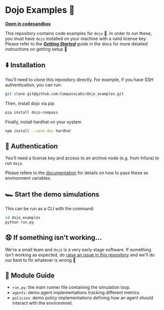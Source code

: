 # Dojo Examples 🥷

[**Open in codesandbox**](https://codesandbox.io/p/github/compasslabs/dojo_examples)

This repository contains code examples for `dojo` 🎉. In order to run these, you must have `dojo` installed on your machine with a valid license key. Please refer to the [***Getting Started***]((https://dojo.compasslabs.ai/tutorial/Getting_Started)) guide in the docs for more detailed instructions on getting setup  🙂

## ⬇️ Installation

You'll need to clone this repository directly. For example, if you have SSH authentication, you can run:

```bash
git clone git@github.com:CompassLabs/dojo_examples.git
```


Then, install dojo via pip
```bash
pip install dojo-compass
```

Finally, install hardhat on your system
```bash
npm install --save-dev hardhat
```

## 📄 Authentication
You'll need a license key and access to an archive node (e.g. from Infura) to run `dojo`.

Please refere to the [documentation](https://dojo.compasslabs.ai/tutorial/Getting_Started) for details on how to pass these as environment variables.

## 🏎️ Start the demo simulations

This can be run as a CLI with the command:

```bash
cd dojo_examples
python run.py
```


## 😧 If something isn't working...

We're a small team and `dojo` is a very early stage software. If something isn't working as expected, do [raise an issue in this repository](https://github.com/CompassLabs/dojo_examples/issues) and we'll do our best to fix whatever is wrong 🙂

## 📖 Module Guide

- `run.py`: the main runner file containing the simulation loop.
- `agents`: demo agent implementations tracking different metrics.
-  `policies`: demo policy implementations defining how an agent should interact with the environmnet.
